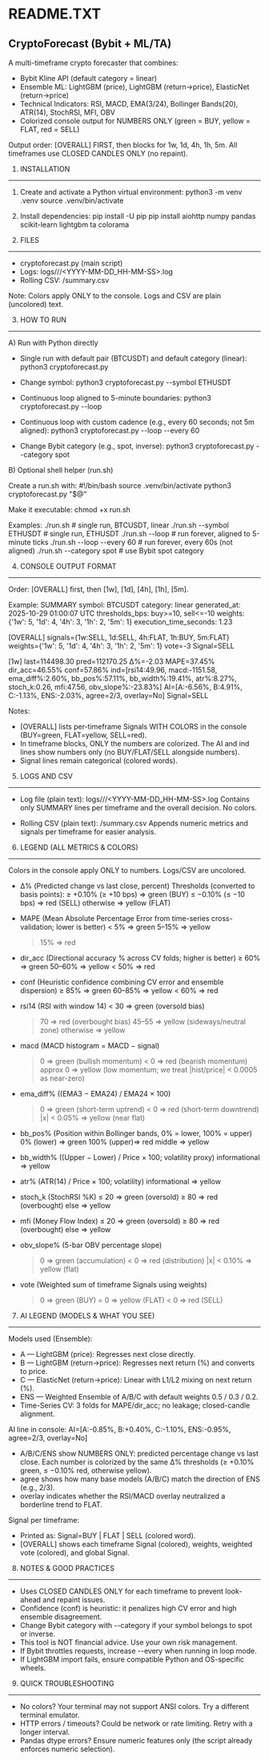 README.TXT
===========

CryptoForecast (Bybit + ML/TA)
------------------------------
A multi-timeframe crypto forecaster that combines:
- Bybit Kline API (default category = linear)
- Ensemble ML: LightGBM (price), LightGBM (return→price), ElasticNet (return→price)
- Technical Indicators: RSI, MACD, EMA(3/24), Bollinger Bands(20), ATR(14), StochRSI, MFI, OBV
- Colorized console output for NUMBERS ONLY (green = BUY, yellow = FLAT, red = SELL)

Output order: [OVERALL] FIRST, then blocks for 1w, 1d, 4h, 1h, 5m.
All timeframes use CLOSED CANDLES ONLY (no repaint).


1) INSTALLATION
---------------
1. Create and activate a Python virtual environment:
   python3 -m venv .venv
   source .venv/bin/activate

2. Install dependencies:
   pip install -U pip
   pip install aiohttp numpy pandas scikit-learn lightgbm ta colorama


2) FILES
--------
- cryptoforecast.py  (main script)
- Logs: logs/<scriptname>/<PAIR>/<YYYY-MM-DD_HH-MM-SS>.log
- Rolling CSV: <scriptname>/summary.csv

Note: Colors apply ONLY to the console. Logs and CSV are plain (uncolored) text.


3) HOW TO RUN
-------------
A) Run with Python directly

- Single run with default pair (BTCUSDT) and default category (linear):
  python3 cryptoforecast.py

- Change symbol:
  python3 cryptoforecast.py --symbol ETHUSDT

- Continuous loop aligned to 5-minute boundaries:
  python3 cryptoforecast.py --loop

- Continuous loop with custom cadence (e.g., every 60 seconds; not 5m aligned):
  python3 cryptoforecast.py --loop --every 60

- Change Bybit category (e.g., spot, inverse):
  python3 cryptoforecast.py --category spot


B) Optional shell helper (run.sh)

Create a run.sh with:
  #!/bin/bash
  source .venv/bin/activate
  python3 cryptoforecast.py "$@"

Make it executable:
  chmod +x run.sh

Examples:
  ./run.sh                          # single run, BTCUSDT, linear
  ./run.sh --symbol ETHUSDT         # single run, ETHUSDT
  ./run.sh --loop                   # run forever, aligned to 5-minute ticks
  ./run.sh --loop --every 60        # run forever, every 60s (not aligned)
  ./run.sh --category spot          # use Bybit spot category


4) CONSOLE OUTPUT FORMAT
------------------------
Order: [OVERALL] first, then [1w], [1d], [4h], [1h], [5m].

Example:
  SUMMARY
  symbol: BTCUSDT  category: linear  generated_at: 2025-10-29 01:00:07 UTC
  thresholds_bps: buy>=10, sell<=-10
  weights: {'1w': 5, '1d': 4, '4h': 3, '1h': 2, '5m': 1}
  execution_time_seconds: 1.23

  [OVERALL]
  signals={1w:SELL, 1d:SELL, 4h:FLAT, 1h:BUY, 5m:FLAT}
  weights={'1w': 5, '1d': 4, '4h': 3, '1h': 2, '5m': 1}  vote=-3
  Signal=SELL

  [1w]
  last=114498.30  pred=112170.25  Δ%=-2.03  MAPE=37.45%  dir_acc=46.55% conf=57.86%
  ind=[rsi14:49.96, macd:-1151.58, ema_diff%:2.60%, bb_pos%:57.11%, bb_width%:19.41%, atr%:8.27%, stoch_k:0.26, mfi:47.56, obv_slope%:-23.83%]
  AI=[A:-6.56%, B:4.91%, C:-1.13%, ENS:-2.03%, agree=2/3, overlay=No]
  Signal=SELL

Notes:
- [OVERALL] lists per-timeframe Signals WITH COLORS in the console (BUY=green, FLAT=yellow, SELL=red).
- In timeframe blocks, ONLY the numbers are colorized. The AI and ind lines show numbers only (no BUY/FLAT/SELL alongside numbers).
- Signal lines remain categorical (colored words).


5) LOGS AND CSV
----------------
- Log file (plain text):
  logs/<scriptname>/<PAIR>/<YYYY-MM-DD_HH-MM-SS>.log
  Contains only SUMMARY lines per timeframe and the overall decision.
  No colors.

- Rolling CSV (plain text):
  <scriptname>/summary.csv
  Appends numeric metrics and signals per timeframe for easier analysis.


6) LEGEND (ALL METRICS & COLORS)
--------------------------------
Colors in the console apply ONLY to numbers. Logs/CSV are uncolored.

- Δ%  (Predicted change vs last close, percent)
  Thresholds (converted to basis points):
    ≥ +0.10% (≥ +10 bps)  => green (BUY)
    ≤ −0.10% (≤ −10 bps)  => red (SELL)
    otherwise             => yellow (FLAT)

- MAPE  (Mean Absolute Percentage Error from time-series cross-validation; lower is better)
    < 5%    => green
    5–15%   => yellow
    > 15%   => red

- dir_acc  (Directional accuracy % across CV folds; higher is better)
    ≥ 60%   => green
    50–60%  => yellow
    < 50%   => red

- conf  (Heuristic confidence combining CV error and ensemble dispersion)
    ≥ 85%   => green
    60–85%  => yellow
    < 60%   => red

- rsi14  (RSI with window 14)
    < 30   => green (oversold bias)
    > 70   => red (overbought bias)
    45–55  => yellow (sideways/neutral zone)
    otherwise => yellow

- macd  (MACD histogram = MACD − signal)
    > 0        => green (bullish momentum)
    < 0        => red (bearish momentum)
    approx 0   => yellow (low momentum; we treat |hist/price| < 0.0005 as near-zero)

- ema_diff%  ((EMA3 − EMA24) / EMA24 × 100)
    > 0                => green (short-term uptrend)
    < 0                => red (short-term downtrend)
    |x| < 0.05%        => yellow (near flat)

- bb_pos%  (Position within Bollinger bands, 0% = lower, 100% = upper)
    0% (lower)  => green
    100% (upper)=> red
    middle      => yellow

- bb_width%  ((Upper − Lower) / Price × 100; volatility proxy)
    informational => yellow

- atr%  (ATR(14) / Price × 100; volatility)
    informational => yellow

- stoch_k  (StochRSI %K)
    ≤ 20   => green (oversold)
    ≥ 80   => red (overbought)
    else   => yellow

- mfi  (Money Flow Index)
    ≤ 20   => green (oversold)
    ≥ 80   => red (overbought)
    else   => yellow

- obv_slope%  (5-bar OBV percentage slope)
    > 0           => green (accumulation)
    < 0           => red (distribution)
    |x| < 0.10%   => yellow (flat)

- vote  (Weighted sum of timeframe Signals using weights)
    > 0   => green (BUY)
    = 0   => yellow (FLAT)
    < 0   => red (SELL)


7) AI LEGEND (MODELS & WHAT YOU SEE)
------------------------------------
Models used (Ensemble):
- A — LightGBM (price): Regresses next close directly.
- B — LightGBM (return→price): Regresses next return (%) and converts to price.
- C — ElasticNet (return→price): Linear with L1/L2 mixing on next return (%).
- ENS — Weighted Ensemble of A/B/C with default weights 0.5 / 0.3 / 0.2.
- Time-Series CV: 3 folds for MAPE/dir_acc; no leakage; closed-candle alignment.

AI line in console:
  AI=[A:-0.85%, B:+0.40%, C:-1.10%, ENS:-0.95%, agree=2/3, overlay=No]
- A/B/C/ENS show NUMBERS ONLY: predicted percentage change vs last close.
  Each number is colorized by the same Δ% thresholds (≥ +0.10% green, ≤ −0.10% red, otherwise yellow).
- agree shows how many base models (A/B/C) match the direction of ENS (e.g., 2/3).
- overlay indicates whether the RSI/MACD overlay neutralized a borderline trend to FLAT.

Signal per timeframe:
- Printed as: Signal=BUY | FLAT | SELL (colored word).
- [OVERALL] shows each timeframe Signal (colored), weights, weighted vote (colored), and global Signal.


8) NOTES & GOOD PRACTICES
-------------------------
- Uses CLOSED CANDLES ONLY for each timeframe to prevent look-ahead and repaint issues.
- Confidence (conf) is heuristic: it penalizes high CV error and high ensemble disagreement.
- Change Bybit category with --category if your symbol belongs to spot or inverse.
- This tool is NOT financial advice. Use your own risk management.
- If Bybit throttles requests, increase --every when running in loop mode.
- If LightGBM import fails, ensure compatible Python and OS-specific wheels.


9) QUICK TROUBLESHOOTING
------------------------
- No colors? Your terminal may not support ANSI colors. Try a different terminal emulator.
- HTTP errors / timeouts? Could be network or rate limiting. Retry with a longer interval.
- Pandas dtype errors? Ensure numeric features only (the script already enforces numeric selection).

